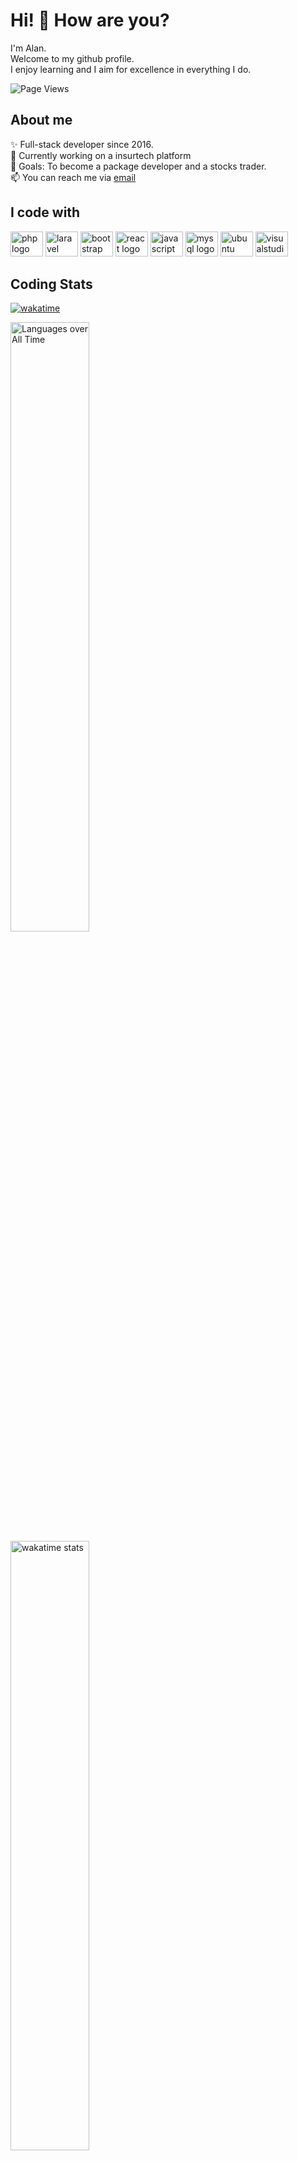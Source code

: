 # Hi! 👋 How are you?

I'm Alan.  
Welcome to my github profile.  
I enjoy learning and I aim for excellence in everything I do.  

![Page Views](https://visitor-badge.laobi.icu/badge?page_id=alanretubis.alanretubis&left_text=Profile%20Views "Page Views")

## About me

✨ Full-stack developer since 2016.  
🔭 Currently working on a insurtech platform  
🎯 Goals: To become a package developer and a stocks trader.  
📫 You can reach me via [email](mailto:alanretubis@gmail.com)

## I code with

<div align="left">
  <img src="https://cdn.jsdelivr.net/gh/devicons/devicon/icons/php/php-original.svg" height="40" width="52" alt="php logo"  />
  <img src="https://cdn.jsdelivr.net/gh/devicons/devicon/icons/laravel/laravel-plain-wordmark.svg" height="40" width="52" alt="laravel logo"  />
  <img src="https://cdn.jsdelivr.net/gh/devicons/devicon/icons/bootstrap/bootstrap-plain-wordmark.svg" height="40" width="52" alt="bootstrap logo"  />
  <img src="https://cdn.jsdelivr.net/gh/devicons/devicon/icons/react/react-original.svg" height="40" width="52" alt="react logo"  />
  <img src="https://cdn.jsdelivr.net/gh/devicons/devicon/icons/javascript/javascript-original.svg" height="40" width="52" alt="javascript logo"  />
  <img src="https://cdn.jsdelivr.net/gh/devicons/devicon/icons/mysql/mysql-original.svg" height="40" width="52" alt="mysql logo"  />
  <img src="https://cdn.jsdelivr.net/gh/devicons/devicon/icons/ubuntu/ubuntu-plain-wordmark.svg" height="40" width="52" alt="ubuntu logo"  />
  <img src="https://cdn.jsdelivr.net/gh/devicons/devicon/icons/visualstudio/visualstudio-plain.svg" height="40" width="52" alt="visualstudio logo"  />
</div>

## Coding Stats
[![wakatime](https://wakatime.com/badge/user/45e9a134-61c9-4438-8f36-0c7c5ce7999e.svg)](https://wakatime.com/@45e9a134-61c9-4438-8f36-0c7c5ce7999e)  
<div align="left">
  <img src="https://wakatime.com/share/@alanretubis/04cc2516-0488-4a7f-a161-071f1d6696c2.svg" width="50%" height="auto" alt="Languages over All Time" />
  <br/>
  <img src="https://github-readme-stats.vercel.app/api/wakatime?username=alanretubis&layout=compact" width="50%" height="auto" alt="wakatime stats"/>
</div>
<br/>
<div align="left">
  <img src="https://github-readme-stats.vercel.app/api?username=alanretubis&hide_title=false&hide_rank=false&show_icons=true&include_all_commits=true&count_private=true&disable_animations=false&theme=dracula&locale=en&hide_border=false&order=1" width="45%" height="auto" alt="stats graph" />
  <br/>
  <img src="https://streak-stats.demolab.com?user=alanretubis&locale=en&mode=daily&theme=dracula&hide_border=false&border_radius=5&order=3" width="45%" height="auto" alt="streak graph"  />
</div>

